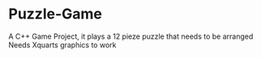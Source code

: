 # Puzzle-Game
A C++ Game Project, it plays a 12 pieze puzzle that needs to be arranged
Needs Xquarts graphics to work
